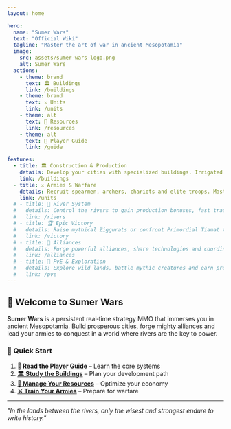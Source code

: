 ```yaml
---
layout: home

hero:
  name: "Sumer Wars"
  text: "Official Wiki"
  tagline: "Master the art of war in ancient Mesopotamia"
  image:
    src: assets/sumer-wars-logo.png
    alt: Sumer Wars
  actions:
    - theme: brand
      text: 🏛️ Buildings
      link: /buildings
    - theme: brand
      text: ⚔️ Units
      link: /units
    - theme: alt
      text: 🌾 Resources
      link: /resources
    - theme: alt
      text: 📖 Player Guide
      link: /guide

features:
  - title: 🏛️ Construction & Production
    details: Develop your cities with specialized buildings. Irrigated fields, copper mines, clay pits and more to forge a thriving empire.
    link: /buildings
  - title: ⚔️ Armies & Warfare
    details: Recruit spearmen, archers, chariots and elite troops. Master land and river warfare to dominate your rivals.
    link: /units
  # - title: 🌊 River System
  #   details: Control the rivers to gain production bonuses, fast trade routes and decisive strategic advantages.
  #   link: /rivers
  # - title: 🏆 Epic Victory
  #   details: Raise mythical Ziggurats or confront Primordial Tiamat to seize ultimate server victory.
  #   link: /victory
  # - title: 🤝 Alliances
  #   details: Forge powerful alliances, share technologies and coordinate strategies to rule Mesopotamia.
  #   link: /alliances
  # - title: 🐉 PvE & Exploration
  #   details: Explore wild lands, battle mythic creatures and earn precious Divine Tears.
  #   link: /pve
---
```


## 🌟 Welcome to Sumer Wars

**Sumer Wars** is a persistent real‑time strategy MMO that immerses you in ancient Mesopotamia. Build prosperous cities, forge mighty alliances and lead your armies to conquest in a world where rivers are the key to power.

### 🚀 Quick Start

1. **[📖 Read the Player Guide](/guide)** – Learn the core systems
2. **[🏛️ Study the Buildings](/buildings)** – Plan your development path
3. **[🌾 Manage Your Resources](/resources)** – Optimize your economy
4. **[⚔️ Train Your Armies](/units)** – Prepare for warfare

---

*"In the lands between the rivers, only the wisest and strongest endure to write history."*

